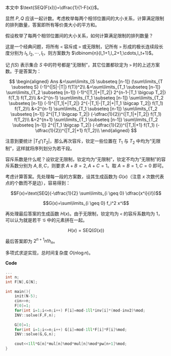 本文中 $\text{SEQ(F(x))}=\dfrac{1}{1-F(x)}$。

显然 $P,Q$ 应该一起计数。考虑枚举每两个相邻位置间的大小关系，计算满足限制的排列数量，答案即所有等价类大小的平方和。

假设枚举了每两个相邻位置间的大小关系，如何计算满足限制的排列数量？

这是一个经典问题，将所有 $\texttt{<}$ 容斥成 $\texttt{>}$ 或无限制，记所有 $\texttt{>}$ 形成的极长连续段长度分别为 $l_1,l_2,\cdots,l_t$，则方案数为 $\dbinom{n}{l_1+1,l_2+1,\cdots,l_t+1}$。

记 $f(S)$ 表示集合 $S$ 中的符号都是“无限制”，其它位置都钦定为 $\texttt{>}$ 时的上述方案数。于是答案为：

$$
\begin{aligned}
Ans &=\sum\limits_{S \subseteq [n-1]} (\sum\limits_{T \subseteq S} (-1)^{|S|-|T|} f(T))^2\\
&=\sum\limits_{T_1 \subseteq [n-1]} \sum\limits_{T_2 \subseteq [n-1]} (-1)^{|T_1|+|T_2|} 2^{n-1-|T_1 \bigcup T_2|} f(T_1) f(T_2)\\
&=2^{n-1} \sum\limits_{T_1 \subseteq [n-1]} \sum\limits_{T_2 \subseteq [n-1]} (-1)^{|T_1|+|T_2|} 2^{-|T_1|-|T_2|+|T_1 \bigcap T_2|} f(T_1) f(T_2)\\
&=2^{n-1} \sum\limits_{T_1 \subseteq [n-1]} \sum\limits_{T_2 \subseteq [n-1]} 2^{|T_1 \bigcap T_2|} (-\dfrac{1}{2})^{|T_1|+|T_2|} f(T_1) f(T_2)\\
&=2^{n+1} \sum\limits_{T_1 \subseteq [n-1]} \sum\limits_{T_2 \subseteq [n-1]} 2^{|T_1 \bigcap T_2|} (-\dfrac{1}{2})^{|T_1|+1} f(T_1) (-\dfrac{1}{2})^{|T_2|+1} f(T_2)\\
\end{aligned}
$$

注意到要统计 $|T_1 \bigcap T_2|$，那么再次容斥，钦定一些位置在 $T_1$ 与 $T_2$ 中均为“无限制”，这样就将序列划分为若干段。

容斥系数是什么呢？设钦定无限制，钦定均为“无限制”，钦定不均为“无限制”的容斥系数分别为 $A,B,C$，则要求 $A+B=2,A+C=1$。取 $A=B=1,C=0$ 即可。

考虑计算答案。先处理每一段的方案数，设其生成函数为 $G(x)$（注意 $x$ 次数代表点的个数而不是边），容易得到：

$$F(x)=\text{SEQ}(-\dfrac{1}{2} \sum\limits_{i \geq 0} \dfrac{x^i}{i!})$$

$$G(x)=\sum\limits_{i \geq 0} f_i^2 x^i$$

再处理最后答案的生成函数 $H(x)$。由于无限制，钦定均为 $\texttt{<}$ 的容斥系数均为 $1$，可以认为就是若干 $\mathcal{G}$ 中的元素拼在一起。

$$H(x)=\text{SEQ}(G(x))$$

最后答案即为 $2^{n+1} n! h_n$。

多项式求逆实现，总时间复杂度 $O(n \log n)$。

**Code**

```cpp
...
int n;
int F[N],G[N];
 
int main(){
	init(N-5);
	cin>>n;
	F[0]=1;
	for(int i=1;i<=n;i++) F[i]=mod-1ll*inv[i]*(mod-inv2)%mod;
	INV::solve(F,F,n);
	
	G[0]=1;
	for(int i=1;i<=n;i++) G[i]=mod-1ll*F[i]*F[i]%mod;
	INV::solve(G,G,n);
	
	cout<<1ll*G[n]*mul[n]%mod*mul[n]%mod*pw[n+1]%mod;
}
```